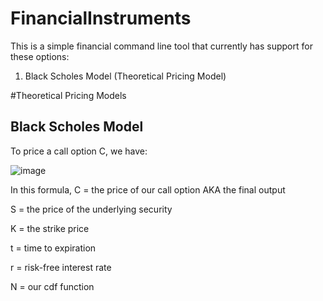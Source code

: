 # FinancialInstruments

This is a simple financial command line tool that currently has support for these options:
1. Black Scholes Model (Theoretical Pricing Model)




#Theoretical Pricing Models
## Black Scholes Model

To price a call option C, we have:

![image](https://user-images.githubusercontent.com/73012906/206798119-3a170e4f-4332-47d5-a79b-e67bd59ba6b9.png)


In this formula,
C = the price of our call option AKA the final output

S = the price of the underlying security

K = the strike price

t = time to expiration

r = risk-free interest rate

N = our cdf function
